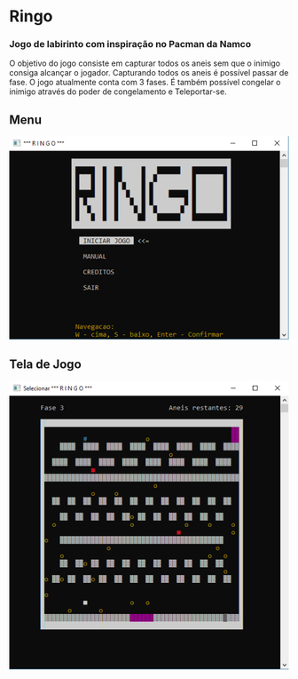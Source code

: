 # Ringo
### Jogo de labirinto com inspiração no Pacman da Namco
O objetivo do jogo consiste em capturar todos os aneis sem que o inimigo consiga alcançar o jogador. 
Capturando todos os aneis é possível passar de fase. O jogo atualmente conta com 3 fases.
É também possível congelar o inimigo através do poder de congelamento e Teleportar-se.

## Menu
![Menu](RingoMenu.PNG)
<br />
## Tela de Jogo 
![Menu](RingoJogo.PNG)
